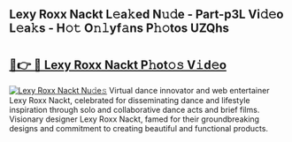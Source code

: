## Lexy Roxx Nackt L𝚎a𝚔ed N𝚞𝚍e - Part-p3L Vi𝚍𝚎o L𝚎a𝚔s - H𝚘𝚝 O𝚗𝚕yf𝚊ns P𝚑𝚘tos UZQhs

# <h2><a href="http://kfbddnd.oniu.top/?m=Lexy+Roxx+Nackt">🔗👉 🔴 Lexy Roxx Nackt P𝚑ot𝚘𝚜 V𝚒d𝚎o</a></h2>

[![Lexy Roxx Nackt Nu𝚍e𝚜](https://i.imgur.com/0qMVB7G.gif)](http://kfbddnd.oniu.top/?m=Lexy+Roxx+Nackt)
Virtual dance innovator and web entertainer Lexy Roxx Nackt, celebrated for disseminating dance and lifestyle inspiration through solo and collaborative dance acts and brief films. Visionary designer Lexy Roxx Nackt, famed for their groundbreaking designs and commitment to creating beautiful and functional products.  

